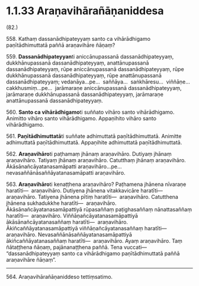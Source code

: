 

# 1.1.33 Araṇavihārañāṇaniddesa




(82.)

558\. Kathaṃ dassanādhipateyyaṃ santo ca vihārādhigamo paṇītādhimuttatā paññā araṇavihāre ñāṇaṃ?

559\. **Dassanādhipateyyan**ti aniccānupassanā dassanādhipateyyaṃ, dukkhānupassanā dassanādhipateyyaṃ, anattānupassanā dassanādhipateyyaṃ, rūpe aniccānupassanā dassanādhipateyyaṃ, rūpe dukkhānupassanā dassanādhipateyyaṃ, rūpe anattānupassanā dassanādhipateyyaṃ; vedanāya…pe…  saññāya…  saṅkhāresu…  viññāṇe…  cakkhusmiṃ…pe…  jarāmaraṇe aniccānupassanā dassanādhipateyyaṃ, jarāmaraṇe dukkhānupassanā dassanādhipateyyaṃ, jarāmaraṇe anattānupassanā dassanādhipateyyaṃ.

560\. **Santo ca vihārādhigamo**ti suññato vihāro santo vihārādhigamo. Animitto vihāro santo vihārādhigamo. Appaṇihito vihāro santo vihārādhigamo.

561\. **Paṇītādhimuttatā**ti suññate adhimuttatā paṇītādhimuttatā. Animitte adhimuttatā paṇītādhimuttatā. Appaṇihite adhimuttatā paṇītādhimuttatā.

562\. **Araṇavihāro**ti paṭhamaṃ jhānaṃ araṇavihāro. Dutiyaṃ jhānaṃ araṇavihāro. Tatiyaṃ jhānaṃ araṇavihāro. Catutthaṃ jhānaṃ araṇavihāro. Ākāsānañcāyatanasamāpatti araṇavihāro…pe…  nevasaññānāsaññāyatanasamāpatti araṇavihāro.

563\. **Araṇavihāro**ti kenaṭṭhena araṇavihāro? Paṭhamena jhānena nīvaraṇe haratīti—  araṇavihāro. Dutiyena jhānena vitakkavicāre haratīti—  araṇavihāro. Tatiyena jhānena pītiṃ haratīti—  araṇavihāro. Catutthena jhānena sukhadukkhe haratīti—  araṇavihāro. Ākāsānañcāyatanasamāpattiyā rūpasaññaṃ paṭighasaññaṃ nānattasaññaṃ haratīti—  araṇavihāro. Viññāṇañcāyatanasamāpattiyā ākāsānañcāyatanasaññaṃ haratīti—  araṇavihāro. Ākiñcaññāyatanasamāpattiyā viññāṇañcāyatanasaññaṃ haratīti—  araṇavihāro. Nevasaññānāsaññāyatanasamāpattiyā ākiñcaññāyatanasaññaṃ haratīti—  araṇavihāro. Ayaṃ araṇavihāro. Taṃ ñātaṭṭhena ñāṇaṃ, pajānanaṭṭhena paññā. Tena vuccati—  “dassanādhipateyyaṃ santo ca vihārādhigamo paṇītādhimuttatā paññā araṇavihāre ñāṇaṃ”.

---

564\. Araṇavihārañāṇaniddeso tettiṃsatimo.





